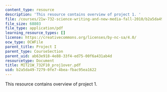 ```yaml
---
content_type: resource
description: 'This resource contains overview of project 1. '
file: /courses/21w-732-science-writing-and-new-media-fall-2010/b2a5da4972790fe74beafbac95ea1622_MIT21W_732F10_proj1over.pdf
file_size: 68803
file_type: application/pdf
learning_resource_types: []
license: https://creativecommons.org/licenses/by-nc-sa/4.0/
ocw_type: OCWFile
parent_title: Project I
parent_type: CourseSection
parent_uid: ab63e918-4e88-33f4-ed75-00f6a431ab4d
resourcetype: Document
title: MIT21W_732F10_proj1over.pdf
uid: b2a5da49-7279-0fe7-4bea-fbac95ea1622
---
```

This resource contains overview of project 1. 